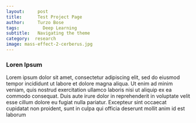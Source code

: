 ```yaml
---
layout:     post
title:      Test Project Page
author:     Turzo Bose
tags: 		  Deep Learning
subtitle:   Navigating the theme
category:  research
image: mass-effect-2-cerberus.jpg
---
```


### Loren Ipsum

Lorem ipsum dolor sit amet, consectetur adipiscing elit, sed do eiusmod tempor incididunt ut labore et dolore magna aliqua. Ut enim ad minim veniam, quis nostrud exercitation ullamco laboris nisi ut aliquip ex ea commodo consequat. Duis aute irure dolor in reprehenderit in voluptate velit esse cillum dolore eu fugiat nulla pariatur. Excepteur sint occaecat cupidatat non proident, sunt in culpa qui officia deserunt mollit anim id est laborum
